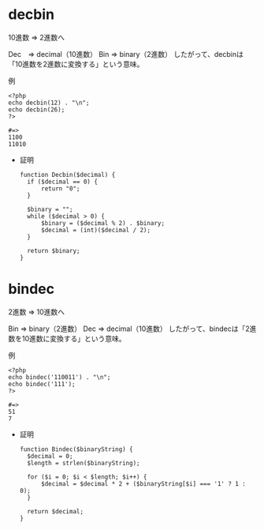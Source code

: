 # decbin

10進数 => 2進数へ

Dec　=> decimal（10進数）
Bin => binary（2進数）
したがって、decbinは「10進数を2進数に変換する」という意味。

例

```
<?php
echo decbin(12) . "\n";
echo decbin(26);
?>

#=>
1100
11010
```

- 証明

  ```
  function Decbin($decimal) {
    if ($decimal == 0) {
        return "0";
    }

    $binary = "";
    while ($decimal > 0) {
        $binary = ($decimal % 2) . $binary;
        $decimal = (int)($decimal / 2);
    }
    
    return $binary;
  }
  ```

# bindec

2進数 => 10進数へ

Bin => binary（2進数）
Dec => decimal（10進数）
したがって、bindecは「2進数を10進数に変換する」という意味。

例

```
<?php
echo bindec('110011') . "\n";
echo bindec('111');
?>

#=>
51
7
```

- 証明

  ```
  function Bindec($binaryString) {
    $decimal = 0;
    $length = strlen($binaryString);
    
    for ($i = 0; $i < $length; $i++) {
        $decimal = $decimal * 2 + ($binaryString[$i] === '1' ? 1 : 0);
    }
    
    return $decimal;
  }
  ```
